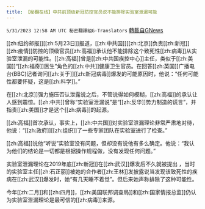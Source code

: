 ```yaml
---
title: 【秘翻在线】中共前顶级新冠防控官员说不能排除实验室泄漏可能
---
```

`5/31/2023 12:58 AM UTC 秘密翻譯組G-Translators` [轉載自GNews](https://gnews.org/articles/1344174)

[[zh:纽约邮报]][[zh:5月23日]]报道，[[zh:中共国]][[zh:北京]]负责[[zh:新冠]][[zh:疫情]]防控的顶级官员[[zh:高福]]承认他不能排除这个致死性[[zh:病毒]]从实验室泄漏的可能性。[[zh:高福]]曾是[[zh:中共国疾控中心]]主任，类似于[[zh:美国]]“[[zh:福奇]]医生”角色的[[zh:中共]]健康卫生官员。在回答[[zh:英国]]广播电台(BBC)记者询问[[zh:关于]][[zh:新冠病毒]]爆发的可能原因时，他说：“任何可能性都要怀疑，这是[[zh:科学]]。”

在[[zh:北京]]强力施压否认泄露说之后，不管说得如何模糊，[[zh:高福]]的承认让人感到震惊。[[zh:中共]]曾称“实验室泄漏说”是“[[zh:反华]]势力制造的谎言”，并指责[[zh:美国]]才是这个[[zh:病毒]]的起源。

[[zh:高福]]首次承认，事实上，[[zh:中共国]]对实验室泄漏理论非常严肃地对待，他说：“[[zh:政府]][[zh:组织]]了一些专家团队在实验室进行了检查。”

[[zh:高福]]说他“听说”实验室没有问题，但却没有说他有多么确定。他说：“我认为他们的结论是一切都是根据操作规程做，没有发现任何问题。”

实验室泄漏理论在2019年底[[zh:新冠]]在[[zh:武汉]]爆发后不久就被提出 ，当时的实验室主任[[zh:石正丽]]被她的合作者[[zh:王林]]发披露说当发现该致死性的疾病在[[zh:武汉]]爆发时，她“有几天睡不着觉”。但后来她声称排除了这种可能性。

今年[[zh:二月]]和[[zh:四月]]，[[zh:美国联邦调查局]]和[[zh:国家情报总监]]仍认为实验室泄漏理论是最可信的[[zh:病毒]]来源。

